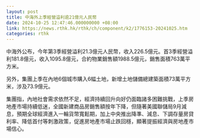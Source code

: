 ```yaml
---
layout: post
title: 中海外上季經營溢利逾21億元人民幣
date: 2024-10-25 12:47:46.000000000 +08:00
link: https://news.rthk.hk/rthk/ch/component/k2/1776153-20241025.htm
categories: rthk
---
```


中海外公布，今年第3季經營溢利21.3億元人民幣，收入226.5億元。首3季經營溢利181.8億元，收入1095.8億元，合約物業銷售額1988.5億元，銷售面積763萬平方米。

另外，集團上季在內地6個城市購入6幅土地，新增土地儲備總建築面積73萬平方米，涉及73.9億元。

集團指，內地社會需求依然不足，經濟持續回升向好仍面臨諸多困難挑戰，上季房地產市場持續低迷，全國新建商品房銷售額按年下降，但隨著美國聯儲局9月減息，預期全球經濟進入一輪貨幣寬鬆期，加上中央推出降準、減息、下調存量房貸利率、降低首付等刺激政策，促進房地產市場止跌回穩，顯著提振經濟與房地產市場信心。
